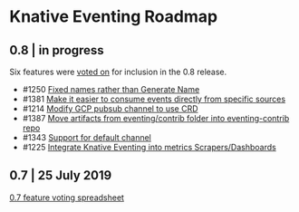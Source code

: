 # Knative Eventing Roadmap

## 0.8 | **in progress**

Six features were
[voted on](https://docs.google.com/spreadsheets/d/1WlbpQ0EcD3IIRsdr_ydpKiNpq5fP0CEcOHW2bUb-Bp8/edit#gid=0)
for inclusion in the 0.8 release.

- #1250
  [Fixed names rather than Generate Name](https://github.com/knative/eventing/issues/1250)
- #1381
  [Make it easier to consume events directly from specific sources](https://github.com/knative/eventing/issues/1381)
- #1214
  [Modify GCP pubsub channel to use CRD](https://github.com/knative/eventing/issues/1214)
- #1387
  [Move artifacts from eventing/contrib folder into eventing-contrib repo](https://github.com/knative/eventing/issues/1387)
- #1343
  [Support for default channel](https://github.com/knative/eventing/issues/1343)
- #1225
  [Integrate Knative Eventing into metrics Scrapers/Dashboards](https://github.com/knative/eventing/issues/1225)

## 0.7 | **25 July 2019**

[0.7 feature voting spreadsheet](https://docs.google.com/spreadsheets/d/1bwN2CE1uYct6jOCQqwIn-ymg7BTx18Y3rv44ilTRiqY/edit?pli=1#gid=0)
